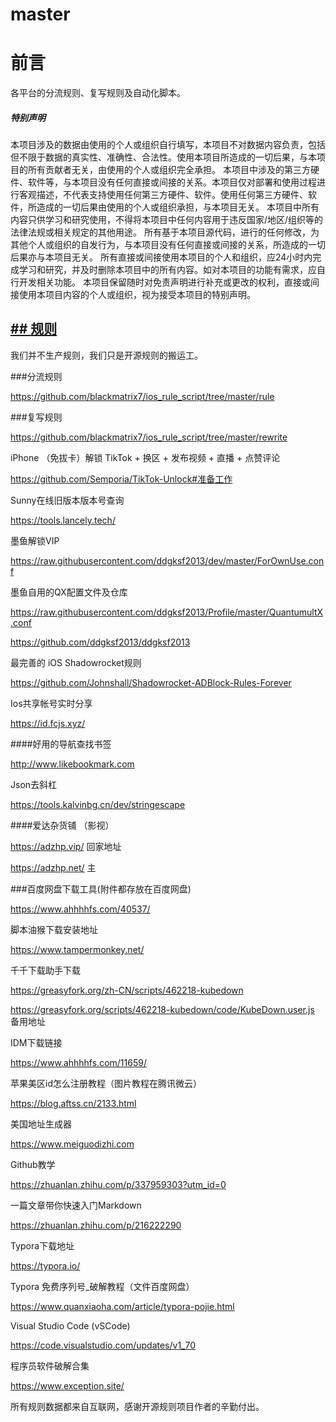 # master


# 前言

各平台的分流规则、复写规则及自动化脚本。





##### 特别声明


本项目涉及的数据由使用的个人或组织自行填写，本项目不对数据内容负责，包括但不限于数据的真实性、准确性、合法性。使用本项目所造成的一切后果，与本项目的所有贡献者无关，由使用的个人或组织完全承担。
本项目中涉及的第三方硬件、软件等，与本项目没有任何直接或间接的关系。本项目仅对部署和使用过程进行客观描述，不代表支持使用任何第三方硬件、软件。使用任何第三方硬件、软件，所造成的一切后果由使用的个人或组织承担，与本项目无关。
本项目中所有内容只供学习和研究使用，不得将本项目中任何内容用于违反国家/地区/组织等的法律法规或相关规定的其他用途。
所有基于本项目源代码，进行的任何修改，为其他个人或组织的自发行为，与本项目没有任何直接或间接的关系，所造成的一切后果亦与本项目无关。
所有直接或间接使用本项目的个人和组织，应24小时内完成学习和研究，并及时删除本项目中的所有内容。如对本项目的功能有需求，应自行开发相关功能。
本项目保留随时对免责声明进行补充或更改的权利，直接或间接使用本项目内容的个人或组织，视为接受本项目的特别声明。

##  [## **规则**](https://)

我们并不生产规则，我们只是开源规则的搬运工。

###分流规则

https://github.com/blackmatrix7/ios_rule_script/tree/master/rule

###复写规则

https://github.com/blackmatrix7/ios_rule_script/tree/master/rewrite


iPhone （免拔卡）解锁 TikTok + 换区 + 发布视频 + 直播 + 点赞评论


https://github.com/Semporia/TikTok-Unlock#准备工作




Sunny在线旧版本版本号查询

https://tools.lancely.tech/

墨鱼解锁VIP

https://raw.githubusercontent.com/ddgksf2013/dev/master/ForOwnUse.conf


墨鱼自用的QX配置文件及仓库

https://raw.githubusercontent.com/ddgksf2013/Profile/master/QuantumultX.conf

https://github.com/ddgksf2013/ddgksf2013


最完善的 iOS Shadowrocket规则

https://github.com/Johnshall/Shadowrocket-ADBlock-Rules-Forever


Ios共享帐号实时分享


https://id.fcjs.xyz/


####好用的导航查找书签

http://www.likebookmark.com


Json去斜杠

https://tools.kalvinbg.cn/dev/stringescape


####爱达杂货铺 （影视）

https://adzhp.vip/  回家地址

https://adzhp.net/  主

###百度网盘下载工具(附件都存放在百度网盘)

https://www.ahhhhfs.com/40537/



脚本油猴下载安装地址 

https://www.tampermonkey.net/

千千下载助手下载

https://greasyfork.org/zh-CN/scripts/462218-kubedown

https://greasyfork.org/scripts/462218-kubedown/code/KubeDown.user.js  备用地址

IDM下载链接

https://www.ahhhhfs.com/11659/


苹果美区id怎么注册教程（图片教程在腾讯微云）

https://blog.aftss.cn/2133.html

美国地址生成器

https://www.meiguodizhi.com


Github教学

https://zhuanlan.zhihu.com/p/337959303?utm_id=0

一篇文章带你快速入门Markdown

https://zhuanlan.zhihu.com/p/216222290

Typora下载地址

https://typora.io/

Typora 免费序列号_破解教程（文件百度网盘）

https://www.quanxiaoha.com/article/typora-pojie.html

Visual Studio Code (vSCode)

https://code.visualstudio.com/updates/v1_70




程序员软件破解合集

https://www.exception.site/




所有规则数据都来自互联网，感谢开源规则项目作者的辛勤付出。

